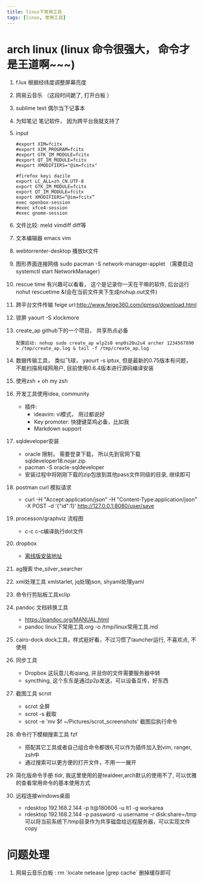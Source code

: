 ```yaml
---
title: linux下常用工具
tags: [linux, 常用工具]
---
```


# arch linux (linux 命令很强大， 命令才是王道啊\~\~\~)

1.  f.lux 根据经纬度调整屏幕亮度

2.  网易云音乐 （这段时间跪了, 打开白板 ）

3.  sublime text 偶尔当下记事本

4.  为知笔记 笔记软件， 因为跨平台我就支持了

5.  input

    ``` {.example}
    #export XIM=fcitx
    #export XIM_PROGRAM=fcitx
    #export GTK_IM_MODULE=fcitx
    #export QT_IM_MODULE=fcitx
    #export XMODIFIERS="@im=fcitx"

    #firefox keyi dazile
    export LC_ALL=zh_CN.UTF-8
    export GTK_IM_MODULE=fcitx
    export QT_IM_MODULE=fcitx
    export XMODIFIERS=“@im=fcitx”
    exec openbox-session
    #exec xfce4-session
    #exec gnome-session
    ```

6.  文件比较: meld vimdiff diff等

7.  文本编辑器 emacs vim

8.  webtorrenter-desktop 播放bt文件

9.  图形界面连接网络 sudo pacman -S network-manager-applet （需要启动
    systemctl start NetworkManager）

10. rescue time 有兴趣可以看看， 这个是记录你一天在干嘛的软件, 后台运行
    nohut rescuetime &(会在当前文件夹下生成nohup.out文件)

11. 跨平台文件传输 feige
    url:<http://www.feige360.com/ipmsg/download.html>

12. 锁屏 yaourt -S xlockmore

13. create_ap github下的一个项目， 共享热点必备

    ``` {.example}
    配置启动: nohup sudo create_ap wlp2s0 enp0s20u2u4 archer 1234567890 > /tmp/create_ap.log & tail -f /tmp/create_ap.log
    ```

14. 数据传输工具， 类似飞球， yaourt -s iptux,
    但是最新的0.75版本有问题， 不能扫描局域网用户,
    目前使用0.6.4版本进行源码编译安装

15. 使用zsh + oh my zsh

16. 开发工具使用idea, community

    -   插件:
        -   ideavim: vi模式， 用过都说好
        -   Key promoter: 快捷键菜鸡必备，比如我
        -   Markdown support

17. sqldeveloper安装

    -   oracle 限制， 需要登录下载，
        所以先到官网下载sqldeveloper18.nojar.zip
    -   pacman -S oracle-sqldeveloper
    -   安装过程中将刚刚下载的zip包放到其他pass文件同级的目录, 继续即可

18. postman curl 模拟请求

    -   curl -H \"Accept:application/json\" -H
        \"Content-Type:application/json\" -X POST -d \'{\"id\":1}\'
        <http://127.0.0.1:8080/user/save>

19. processon/graphviz 流程图

    -   c-c c-c编译执行dot文件

20. dropbox

    -   [离线版安装地址](https://www.dropbox.com/downloading?src=index&full=1)

21. ag搜索 the_silver_searcher

22. xml处理工具 xmlstarlet, jq处理json, shyaml处理yaml

23. 命令行剪贴板工具xclip

24. pandoc 文档转换工具

    -   <https://pandoc.org/MANUAL.html>
    -   pandoc linux下常用工具.org -o /tmp/linux常用工具.md

25. cairo-dock dock工具，样式挺好看，不过习惯了launcher运行, 不喜欢点,
    不使用

26. 同步工具

    -   Dropbox 这玩意儿有qiang, 并且你的文件需要服务器中转
    -   syncthing, 这个东东是通过p2p发送，可以设备互传，好东西

27. 截图工具 scrot

    -   scrot 全屏
    -   scrot -s 截取
    -   scrot -e \'mv \$f \~/Pictures/scrot_screenshots\' 截图后执行命令

28. 命令行下模糊搜索工具 fzf

    -   搭配其它工具或者自己组合命令都很6,可以作为插件加入到vim, ranger,
        zsh中
    -   通过搜索可以更方便的打开文件，不用一一展开

29. 简化版命令手册 tldr, 我这里使用的是tealdeer,arch默认的使用不了,
    可以优雅的查看常用命令的基本使用方式

30. 远程连接windows桌面

    -   rdesktop 192.168.2.144 -p lt\@180606 -u lt1 -g workarea
    -   rdesktop 192.168.2.144 -p password -u username -r
        disk:share=/tmp
        可以将当前系统下/tmp目录作为共享磁盘给远程服务器，可以实现文件copy

# 问题处理

1.  网易云音乐白板 : rm \`locate netease \|grep cache\` 删掉缓存即可

